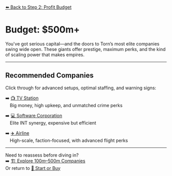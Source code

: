 [⬅️ Back to Step 2: Profit Budget](goal_profit.md)

# Budget: $500m+
You've got serious capital—and the doors to Torn’s most elite companies swing wide open. These giants offer prestige, maximum perks, and the kind of scaling power that makes empires.

---

## Recommended Companies

Click through for advanced setups, optimal staffing, and warning signs:

➡️ [📺 TV Station](rec_tv_station.md)  
 Big money, high upkeep, and unmatched crime perks

➡️ [💻 Software Corporation](rec_software_corp.md)  
 Elite INT synergy, expensive but efficient

➡️ [✈️ Airline](rec_airline.md)  
 High-scale, faction-focused, with advanced flight perks

---

Need to reassess before diving in?  
➡️ [🏗️ Explore $100m–$500m Companies](budget_mid_profit.md)  
Or return to [🚀 Start or Buy](../start_or_buy.md)
